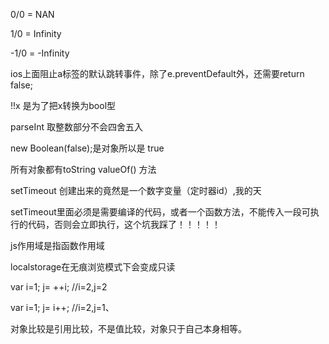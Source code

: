 0/0 = NAN

1/0 = Infinity

-1/0 = -Infinity

ios上面阻止a标签的默认跳转事件，除了e.preventDefault外，还需要return false;

!!x 是为了把x转换为bool型

parseInt 取整数部分不会四舍五入

new Boolean(false);是对象所以是 true

所有对象都有toString valueOf() 方法

setTimeout 创建出来的竟然是一个数字变量（定时器id）,我的天

setTimeout里面必须是需要编译的代码，或者一个函数方法，不能传入一段可执行的代码，否则会立即执行，这个坑我踩了！！！！！

js作用域是指函数作用域

localstorage在无痕浏览模式下会变成只读

var i=1; j= ++i;   //i=2,j=2

var i=1; j= i++;   //i=2,j=1、

对象比较是引用比较，不是值比较，对象只于自己本身相等。
